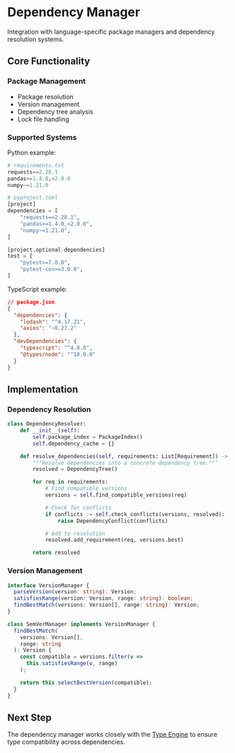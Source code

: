 # Dependency Manager

Integration with language-specific package managers and dependency resolution systems.

## Core Functionality

### Package Management

- Package resolution
- Version management
- Dependency tree analysis
- Lock file handling

### Supported Systems

Python example:

```python
# requirements.txt
requests==2.28.1
pandas>=1.4.0,<2.0.0
numpy~=1.21.0

# pyproject.toml
[project]
dependencies = [
    "requests==2.28.1",
    "pandas>=1.4.0,<2.0.0",
    "numpy~=1.21.0",
]

[project.optional-dependencies]
test = [
    "pytest>=7.0.0",
    "pytest-cov>=3.0.0",
]
```

TypeScript example:

```json
// package.json
{
  "dependencies": {
    "lodash": "^4.17.21",
    "axios": "~0.27.2"
  },
  "devDependencies": {
    "typescript": "^4.8.0",
    "@types/node": "^18.0.0"
  }
}
```

## Implementation

### Dependency Resolution

```python
class DependencyResolver:
    def __init__(self):
        self.package_index = PackageIndex()
        self.dependency_cache = {}

    def resolve_dependencies(self, requirements: List[Requirement]) -> DependencyTree:
        """Resolve dependencies into a concrete dependency tree."""
        resolved = DependencyTree()

        for req in requirements:
            # Find compatible versions
            versions = self.find_compatible_versions(req)

            # Check for conflicts
            if conflicts := self.check_conflicts(versions, resolved):
                raise DependencyConflict(conflicts)

            # Add to resolution
            resolved.add_requirement(req, versions.best)

        return resolved
```

### Version Management

```typescript
interface VersionManager {
  parseVersion(version: string): Version;
  satisfiesRange(version: Version, range: string): boolean;
  findBestMatch(versions: Version[], range: string): Version;
}

class SemVerManager implements VersionManager {
  findBestMatch(
    versions: Version[],
    range: string
  ): Version {
    const compatible = versions.filter(v =>
      this.satisfiesRange(v, range)
    );

    return this.selectBestVersion(compatible);
  }
}
```

## Next Step

The dependency manager works closely with the [Type Engine](./type-engine.md) to ensure type compatibility across dependencies.
